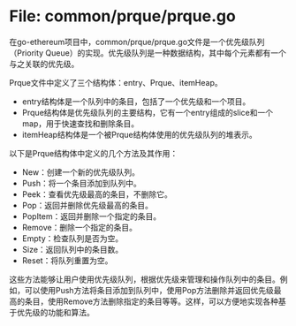 # File: common/prque/prque.go

在go-ethereum项目中，common/prque/prque.go文件是一个优先级队列（Priority Queue）的实现。优先级队列是一种数据结构，其中每个元素都有一个与之关联的优先级。

Prque文件中定义了三个结构体：entry、Prque、itemHeap。

- entry结构体是一个队列中的条目，包括了一个优先级和一个项目。
- Prque结构体是优先级队列的主要结构，它有一个entry组成的slice和一个map，用于快速查找和删除条目。
- itemHeap结构体是一个被Prque结构体使用的优先级队列的堆表示。

以下是Prque结构体中定义的几个方法及其作用：

- New：创建一个新的优先级队列。
- Push：将一个条目添加到队列中。
- Peek：查看优先级最高的条目，不删除它。
- Pop：返回并删除优先级最高的条目。
- PopItem：返回并删除一个指定的条目。
- Remove：删除一个指定的条目。
- Empty：检查队列是否为空。
- Size：返回队列中的条目数。
- Reset：将队列重置为空。

这些方法能够让用户使用优先级队列，根据优先级来管理和操作队列中的条目。例如，可以使用Push方法将条目添加到队列中，使用Pop方法删除并返回优先级最高的条目，使用Remove方法删除指定的条目等等。这样，可以方便地实现各种基于优先级的功能和算法。

